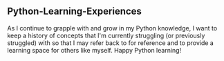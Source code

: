 ## Python-Learning-Experiences

As I continue to grapple with and grow in my Python knowledge, I want to keep a history of concepts that I'm currently struggling (or previously struggled) with so that I may refer back to for reference and to provide a learning space for others like myself.  Happy Python learning! 
